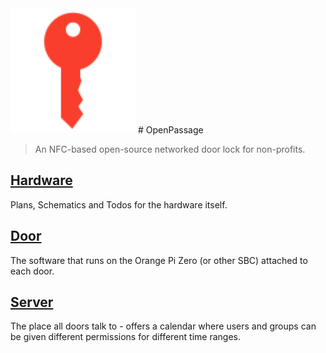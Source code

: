 <img width="200" src="logo.svg">
# OpenPassage

> An NFC-based open-source networked door lock for non-profits.

## [Hardware](hardware/PLAN.md)
Plans, Schematics and Todos for the hardware itself.

## [Door](door/PLAN.md)
The software that runs on the Orange Pi Zero (or other SBC) attached to each door.

## [Server](server/PLAN.md)
The place all doors talk to - offers a calendar where users and groups can be given different permissions for different time ranges.

